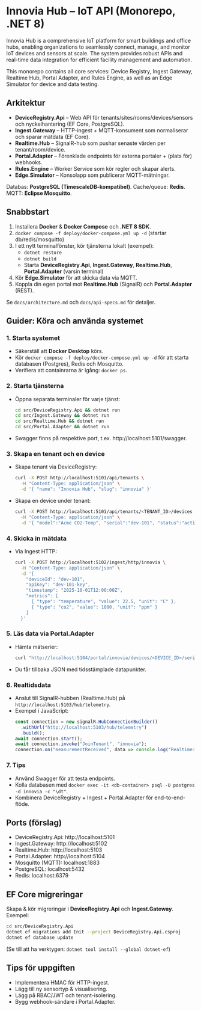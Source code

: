 # Innovia Hub – IoT API (Monorepo, .NET 8)

Innovia Hub is a comprehensive IoT platform for smart buildings and office hubs, enabling organizations to seamlessly connect, manage, and monitor IoT devices and sensors at scale. The system provides robust APIs and real-time data integration for efficient facility management and automation.

This monorepo contains all core services: Device Registry, Ingest Gateway, Realtime Hub, Portal Adapter, and Rules Engine, as well as an Edge Simulator for device and data testing.

## Arkitektur
- **DeviceRegistry.Api** – Web API för tenants/sites/rooms/devices/sensors och nyckelhantering (EF Core, PostgreSQL).
- **Ingest.Gateway** – HTTP-ingest + MQTT-konsument som normaliserar och sparar mätdata (EF Core).
- **Realtime.Hub** – SignalR-hub som pushar senaste värden per tenant/room/device.
- **Portal.Adapter** – Förenklade endpoints för externa portaler + (plats för) webhooks.
- **Rules.Engine** – Worker Service som kör regler och skapar alerts.
- **Edge.Simulator** – Konsolapp som publicerar MQTT-mätningar.

Databas: **PostgreSQL (TimescaleDB-kompatibel)**. Cache/queue: **Redis**. MQTT: **Eclipse Mosquitto**.

## Snabbstart
1. Installera **Docker** & **Docker Compose** och **.NET 8 SDK**.
2. `docker compose -f deploy/docker-compose.yml up -d` (startar db/redis/mosquitto)
3. I ett nytt terminalfönster, kör tjänsterna lokalt (exempel):
   - `dotnet restore`
   - `dotnet build`
   - Starta **DeviceRegistry.Api**, **Ingest.Gateway**, **Realtime.Hub**, **Portal.Adapter** (varsin terminal)
4. Kör **Edge.Simulator** för att skicka data via MQTT.
5. Koppla din egen portal mot **Realtime.Hub** (SignalR) och **Portal.Adapter** (REST).

Se `docs/architecture.md` och `docs/api-specs.md` för detaljer.

## Guider: Köra och använda systemet

### 1. Starta systemet
- Säkerställ att **Docker Desktop** körs.
- Kör `docker compose -f deploy/docker-compose.yml up -d` för att starta databasen (Postgres), Redis och Mosquitto.
- Verifiera att containrarna är igång: `docker ps`.

### 2. Starta tjänsterna
- Öppna separata terminaler för varje tjänst:
  ```bash
  cd src/DeviceRegistry.Api && dotnet run
  cd src/Ingest.Gateway && dotnet run
  cd src/Realtime.Hub && dotnet run
  cd src/Portal.Adapter && dotnet run
  ```
- Swagger finns på respektive port, t.ex. http://localhost:5101/swagger.

### 3. Skapa en tenant och en device
- Skapa tenant via DeviceRegistry:
  ```bash
  curl -X POST http://localhost:5101/api/tenants \
    -H "Content-Type: application/json" \
    -d '{ "name": "Innovia Hub", "slug": "innovia" }'
  ```
- Skapa en device under tenant:
  ```bash
  curl -X POST http://localhost:5101/api/tenants/<TENANT_ID>/devices \
    -H "Content-Type: application/json" \
    -d '{ "model":"Acme CO2-Temp", "serial":"dev-101", "status":"active" }'
  ```

### 4. Skicka in mätdata
- Via Ingest HTTP:
  ```bash
  curl -X POST http://localhost:5102/ingest/http/innovia \
    -H "Content-Type: application/json" \
    -d '{
      "deviceId": "dev-101",
      "apiKey": "dev-101-key",
      "timestamp": "2025-10-01T12:00:00Z",
      "metrics": [
        { "type": "temperature", "value": 22.5, "unit": "C" },
        { "type": "co2", "value": 1000, "unit": "ppm" }
      ]
    }'
  ```

### 5. Läs data via Portal.Adapter
- Hämta mätserier:
  ```bash
  curl "http://localhost:5104/portal/innovia/devices/<DEVICE_ID>/series?type=co2&from=2025-09-01T00:00:00Z&to=2025-10-01T23:59:59Z"
  ```
- Du får tillbaka JSON med tidsstämplade datapunkter.

### 6. Realtidsdata
- Anslut till SignalR-hubben (Realtime.Hub) på `http://localhost:5103/hub/telemetry`.
- Exempel i JavaScript:
  ```js
  const connection = new signalR.HubConnectionBuilder()
    .withUrl("http://localhost:5103/hub/telemetry")
    .build();
  await connection.start();
  await connection.invoke("JoinTenant", "innovia");
  connection.on("measurementReceived", data => console.log("Realtime:", data));
  ```

### 7. Tips
- Använd Swagger för att testa endpoints.
- Kolla databasen med `docker exec -it <db-container> psql -U postgres -d innovia -c "\dt"`.
- Kombinera DeviceRegistry + Ingest + Portal.Adapter för end-to-end-flöde.

## Ports (förslag)
- DeviceRegistry.Api: http://localhost:5101
- Ingest.Gateway:    http://localhost:5102
- Realtime.Hub:      http://localhost:5103
- Portal.Adapter:    http://localhost:5104
- Mosquitto (MQTT):  localhost:1883
- PostgreSQL:        localhost:5432
- Redis:             localhost:6379

## EF Core migreringar
Skapa & kör migreringar i **DeviceRegistry.Api** och **Ingest.Gateway**. Exempel:
```bash
cd src/DeviceRegistry.Api
dotnet ef migrations add Init --project DeviceRegistry.Api.csproj
dotnet ef database update
```
(Se till att ha verktygen: `dotnet tool install --global dotnet-ef`)

## Tips för uppgiften
- Implementera HMAC för HTTP-ingest.
- Lägg till ny sensortyp & visualisering.
- Lägg på RBAC/JWT och tenant-isolering.
- Bygg webhook-sändare i Portal.Adapter.
